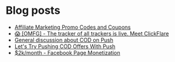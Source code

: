 # Blog posts
<!-- BLOG-POST-LIST:START -->
- [Affiliate Marketing Promo Codes and Coupons](https://afflift.com/f/threads/affiliate-marketing-promo-codes-and-coupons.587/)
- [😱 [OMFG] - The tracker of all trackers is live. Meet ClickFlare](https://afflift.com/f/threads/%F0%9F%98%B1-omfg-the-tracker-of-all-trackers-is-live-meet-clickflare.9851/)
- [General discussion about COD on Push](https://afflift.com/f/threads/general-discussion-about-cod-on-push.10632/)
- [Let&#39;s Try Pushing COD Offers With Push](https://afflift.com/f/threads/lets-try-pushing-cod-offers-with-push.10646/)
- [$2k/month - Facebook Page Monetization](https://afflift.com/f/threads/2k-month-facebook-page-monetization.10637/)
<!-- BLOG-POST-LIST:END -->
